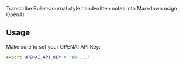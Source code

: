 Transcribe Bullet-Journal style handwritten notes into Markdown usign OpenAI.

## Usage

Make sure to set your OPENAI API Key:
```zsh
export OPENAI_API_KEY = "sk-..."
```
